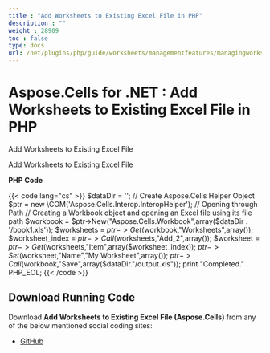 ```yaml
---
title : "Add Worksheets to Existing Excel File in PHP" 
description : "" 
weight : 28909 
toc : false
type: docs
url: /net/plugins/php/guide/worksheets/managementfeatures/managingworksheets/add+worksheets+to+existing+excel+file+in+php/
---
```


# Aspose.Cells for .NET : Add Worksheets to Existing Excel File in PHP


Add Worksheets to Existing Excel File

Add Worksheets to Existing Excel File

**PHP Code**

{{< code lang="cs" >}}
        $dataDir = '';
        // Create Aspose.Cells Helper Object
        $ptr = new \COM('Aspose.Cells.Interop.InteropHelper');
        // Opening through Path
        // Creating a Workbook object and opening an Excel file using its file path
        $workbook = $ptr->New("Aspose.Cells.Workbook",array($dataDir . '/book1.xls'));
        $worksheets = $ptr->Get($workbook,"Worksheets",array());
        $worksheet_index = $ptr->Call($worksheets,"Add_2",array());
        $worksheet = $ptr->Get($worksheets,"Item",array($worksheet_index));
        $ptr->Set($worksheet,"Name","My Worksheet",array());
        $ptr->Call($workbook,"Save",array($dataDir."/output.xls"));
        print "Completed." . PHP_EOL;
{{< /code >}}

## Download Running Code

Download **Add Worksheets to Existing Excel File (Aspose.Cells)** from any of the below mentioned social coding sites:

*   [GitHub](https://github.com/aspose-cells/Aspose.Cells-for-.NET/blob/master/Plugins/Aspose_Cells_NET_for_PHP/src/aspose/cells/WorkingWithWorksheets/ManagementFeatures/ManagingWorksheets/AddWorksheetsToExistingExcelFile.php)

